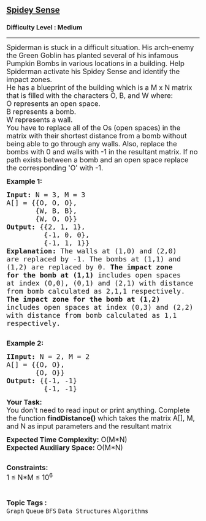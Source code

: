 <h2><a href="https://practice.geeksforgeeks.org/problems/spidey-sense5556/1?page=1&difficulty[]=1&category[]=Queue&sortBy=submissions">Spidey Sense</a></h2><h3>Difficulty Level : Medium</h3><hr><div class="problems_problem_content__Xm_eO"><p><span style="font-size:18px">Spiderman is stuck in a difficult situation. His arch-enemy the Green Goblin has planted several of his infamous Pumpkin Bombs in various locations in a building. Help Spiderman activate his Spidey Sense and identify the impact zones.&nbsp;<br>
He has a blueprint of the building which is a M x N matrix that is filled with the characters O, B, and W where:&nbsp;<br>
O represents an open space.<br>
B represents a bomb.<br>
W represents a wall.<br>
You have to replace all of the Os (open spaces) in the matrix with their shortest distance from a bomb without being able to go through any walls. Also, replace the bombs with 0 and walls with -1 in the resultant matrix. If no path exists between a bomb and an open space replace the corresponding 'O' with -1.</span></p>

<p><span style="font-size:18px"><strong>Example 1:</strong></span></p>

<pre><span style="font-size:18px"><strong>Input: </strong>N = 3, M = 3
A[] = {</span><span style="font-size:18px">{O, O, O}, 
       {W, B, B},&nbsp;
       {W, O, O</span><span style="font-size:18px">}}</span>
<span style="font-size:18px"><strong>Output:</strong> {</span><span style="font-size:18px">{2, 1, 1}, 
         {-1, 0, 0},&nbsp; 
         {-1, 1, 1</span><span style="font-size:18px">}}</span>
<span style="font-size:18px"><strong>Explanation: </strong></span><span style="font-size:18px">The walls at (1,0) and (2,0) 
are replaced by -1.</span><span style="font-size:18px"> The bombs at (1,1) and 
(1,2) are replaced by 0.</span><span style="font-size:18px"><strong> The impact zone 
for the bomb at (1,1)</strong> includes open spaces 
at index (0,0), (0,1) and (2,1) with distance 
from bomb calculated as 2,1,1 respectively.</span>
<span style="font-size:18px"><strong>The impact zone for the bomb at (1,2)</strong> 
includes open spaces at index (0,3) and (2,2) 
with distance from bomb calculated as 1,1 
respectively.</span>
</pre>

<p><br>
<span style="font-size:18px"><strong>Example 2:</strong></span></p>

<pre><span style="font-size:18px"><strong>IInput: </strong>N = 2, M = 2
A[] = {</span><span style="font-size:18px">{O, O},
       {O, O}</span><span style="font-size:18px">}</span> 
<span style="font-size:18px"><strong>Output:</strong> {{-1, -1}
         {-1, -1}
</span></pre>

<p><span style="font-size:18px"><strong>Your Task: </strong>&nbsp;<br>
You don't need to read input or print anything. Complete the function <strong>findDistance()</strong> which takes the matrix A[], M, and N as input parameters and the resultant matrix</span></p>

<p><span style="font-size:18px"><strong>Expected Time Complexity:</strong> O(M*N)<br>
<strong>Expected Auxiliary Space:</strong> O(M*N)</span></p>

<p><br>
<span style="font-size:18px"><strong>Constraints:</strong><br>
1 ≤ N*M ≤ 10<sup>6</sup></span></p>
</div><br><p><span style=font-size:18px><strong>Topic Tags : </strong><br><code>Graph</code>&nbsp;<code>Queue</code>&nbsp;<code>BFS</code>&nbsp;<code>Data Structures</code>&nbsp;<code>Algorithms</code>&nbsp;